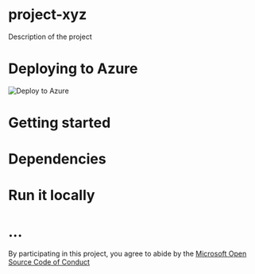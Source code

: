 
# project-xyz

Description of the project

# Deploying to Azure

![Deploy to Azure](http://azuredeploy.net/deploybutton.png)
# Getting started

# Dependencies

# Run it locally

# ...

By participating in this project, you
agree to abide by the [Microsoft Open Source Code of Conduct](https://opensource.microsoft.com/codeofconduct/)
